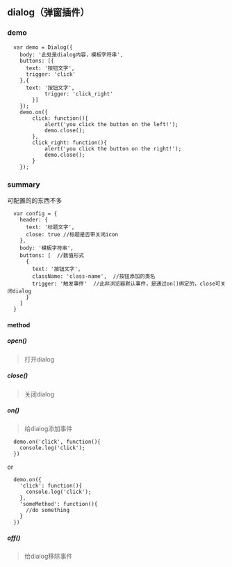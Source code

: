 ## dialog（弹窗插件）

### demo
```
  var demo = Dialog({  
    body: '此处是dialog内容，模板字符串',  
    buttons: [{  
      text: '按钮文字',  
      trigger: 'click'  
    },{  
      text: '按钮文字',
			trigger: 'click_right'
		}]
	});
	demo.on({
		click: function(){
			alert('you click the button on the left!');
			demo.close();
		},
		click_right: function(){
			alert('you click the button on the right!');
			demo.close();
		}
	});
```

### summary
可配置的的东西不多
```
  var config = {
    header: {
      text: '标题文字',
      close: true //标题是否带关闭icon
    },
    body: '模板字符串',
    buttons: [  //数值形式
      {
        text: '按钮文字',
        className: 'class-name',  //按钮添加的类名
        trigger: '触发事件'  //此非浏览器默认事件，是通过on()绑定的，close可关闭dialog
      }
    ]
  }
```

#### method
##### open()
> 打开dialog
##### close()
> 关闭dialog
##### on()
> 给dialog添加事件
```
  demo.on('click', function(){
    console.log('click');
  })
```
or
```
  demo.on({
    'click': function(){
      console.log('click');
    },
    'someMethod': function(){
      //do something
    }
  })
```
##### off()
> 给dialog移除事件
